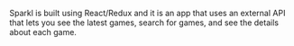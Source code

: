 Sparkl is built using React/Redux and it is an app that uses an external API that lets you see the latest games, search for games, and see the details about each game.
